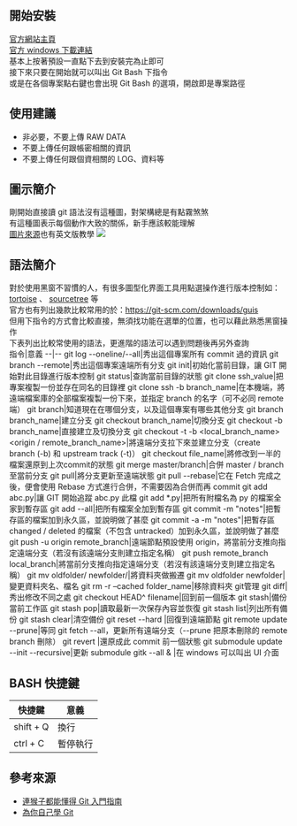 ## 開始安裝
[官方網站主頁](https://git-scm.com/)  
[官方 windows 下載連結](https://gitforwindows.org/)  
基本上按著預設一直點下去到安裝完為止即可  
接下來只要在開始就可以叫出 Git Bash 下指令  
或是在各個專案點右鍵也會出現 Git Bash 的選項，開啟即是專案路徑

## 使用建議
* 非必要，不要上傳 RAW DATA
* 不要上傳任何跟帳密相關的資訊
* 不要上傳任何跟個資相關的 LOG、資料等

## 圖示簡介  
剛開始直接讀 git 語法沒有這種圖，對架構總是有點霧煞煞  
有這種圖表示每個動作大致的關係，新手應該較能理解  
[圖片來源](https://unwiredlearning.com/blog/git-basic-for-beginners/)也有英文版教學
![](https://unwiredlearning.com/wp-content/uploads/2018/07/git-flow-1024x684.png)

## 語法簡介
對於使用黑窗不習慣的人，有很多圖型化界面工具用點選操作進行版本控制如：[tortoise](https://tortoisegit.org/download/) 、 [sourcetree](https://www.sourcetreeapp.com/) 等  
官方也有列出幾款比較常用的於：https://git-scm.com/downloads/guis  
但用下指令的方式會比較直接，無須找功能在選單的位置，也可以藉此熟悉黑窗操作  
下表列出比較常使用的語法，更進階的語法可以遇到問題後再另外查詢  
指令|意義
--|--
git log --oneline/--all|秀出這個專案所有 commit 過的資訊
git branch --remote|秀出這個專案遠端所有分支
git init|初始化當前目錄，讓 GIT 開始對此目錄進行版本控制
git status|查詢當前目錄的狀態
git clone ssh_value|把專案複製一份並存在同名的目錄裡
git clone ssh -b branch_name|在本機端，將遠端檔案庫的全部檔案複製一份下來，並指定 branch 的名字（可不必同 remote 端）
git branch|知道現在在哪個分支，以及這個專案有哪些其他分支
git branch branch_name|建立分支
git checkout branch_name|切換分支
git checkout -b branch_name|直接建立及切換分支
git checkout -t -b <local_branch_name> <origin / remote_branch_name>|將遠端分支拉下來並建立分支（create branch (-b) 和 upstream track (-t)）
git checkout file_name|將修改到一半的檔案還原到上次commit的狀態
git merge master/branch|合併 master / branch 至當前分支
git pull|將分支更新至遠端狀態
git pull --rebase|它在 Fetch 完成之後，便會使用 Rebase 方式進行合併，不需要因為合併而再 commit
git add abc.py|讓 GIT 開始追蹤 abc.py 此檔
git add *.py|把所有附檔名為 py 的檔案全家到暫存區
git add --all|把所有檔案全加到暫存區
git commit -m "notes"|把暫存區的檔案加到永久區，並說明做了甚麼
git commit -a -m "notes"|把暫存區 changed / deleted 的檔案（不包含 untracked）加到永久區，並說明做了甚麼
git push -u origin remote_branch|遠端節點預設使用 origin，將當前分支推向指定遠端分支（若沒有該遠端分支則建立指定名稱）
git push remote_branch local_branch|將當前分支推向指定遠端分支（若沒有該遠端分支則建立指定名稱）
git mv oldfolder/ newfolder/|將資料夾做搬遷
git mv oldfolder newfolder|變更資料夾名、檔名
git rm -r –cached folder_name|移除資料夾 git管理
git diff|秀出修改不同之處
git checkout HEAD^ filename|回到前一個版本
git stash|備份當前工作區
git stash pop|讀取最新一次保存內容並恢復
git stash list|列出所有備份
git stash clear|清空備份
git reset --hard <SHA256> |回復到遠端節點
git remote update --prune|等同 git fetch --all，更新所有遠端分支（--prune 把原本刪除的 remote branch 刪除）
git revert <SHA256>|還原成此 commit 前一個狀態
git submodule update --init --recursive|更新 submodule
gitk --all & |在 windows 可以叫出 UI 介面

## BASH 快捷鍵
快捷鍵|意義
----|----
shift + Q | 換行
ctrl + C | 暫停執行

## 參考來源
* [連猴子都能懂得 Git 入門指南](https://backlog.com/git-tutorial/tw/intro/intro2_1.html)
* [為你自己學 Git](https://gitbook.tw/)

